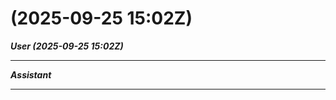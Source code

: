 <!-- Generated by SpecStory -->

<!-- vscode Session 4a4a0e1e-e28f-42cf-bc28-6ace5b163a0b (2025-09-25 15:02Z) -->

#  (2025-09-25 15:02Z)

_**User (2025-09-25 15:02Z)**_



---

_**Assistant**_



---


